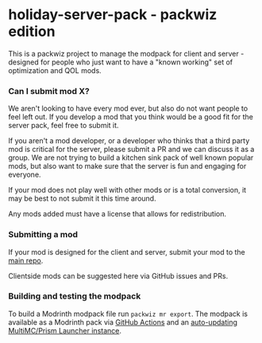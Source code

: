 # holiday-server-pack - packwiz edition

This is a packwiz project to manage the modpack for client and server - designed for people who just want to have a "known working" set of optimization and QOL mods.

### Can I submit mod X?

We aren't looking to have every mod ever, but also do not want people to feel left out. If you develop a mod that you think would be a good fit for the server pack, feel free to submit it.

If you aren't a mod developer, or a developer who thinks that a third party mod is critical for the server, please submit a PR and we can discuss it as a group. We are not trying to build a kitchen sink pack of well known popular mods, but also want to make sure that the server is fun and engaging for everyone.

If your mod does not play well with other mods or is a total conversion, it may be best to not submit it this time around.

Any mods added must have a license that allows for redistribution.

### Submitting a mod

If your mod is designed for the client and server, submit your mod to the [main repo](https://github.com/modmuss50/holiday-server-pack).

Clientside mods can be suggested here via GitHub issues and PRs.

### Building and testing the modpack

To build a Modrinth modpack file run `packwiz mr export`. The modpack is available as a Modrinth pack via [GitHub Actions](https://github.com/cassiancc/Holiday-Server-Packwiz/actions) and an [auto-updating MultiMC/Prism Launcher instance](https://holiday-server-pack.cassian.cc/).
